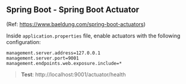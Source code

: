 ## Spring Boot - Spring Boot Actuator

(Ref: https://www.baeldung.com/spring-boot-actuators)

Inside `application.properties` file, enable actuators with the following configuration:
```
management.server.address=127.0.0.1
management.server.port=9001
management.endpoints.web.exposure.include=*
```

> **Test**:  http://localhost:9001/actuator/health


